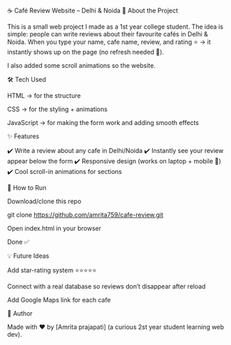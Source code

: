 ☕ Café Review Website – Delhi & Noida
📌 About the Project

This is a small web project I made as a 1st year college student.
The idea is simple: people can write reviews about their favourite cafés in Delhi & Noida.
When you type your name, cafe name, review, and rating ⭐ → it instantly shows up on the page (no refresh needed 🚀).

I also added some scroll animations so the website.

🛠️ Tech Used

HTML → for the structure

CSS → for the styling + animations

JavaScript → for making the form work and adding smooth effects

✨ Features

✔️ Write a review about any cafe in Delhi/Noida
✔️ Instantly see your review appear below the form
✔️ Responsive design (works on laptop + mobile 📱)
✔️ Cool scroll-in animations for sections


🚀 How to Run

Download/clone this repo

git clone https://github.com/amrita759/cafe-review.git


Open index.html in your browser

Done ✅

💡 Future Ideas

Add star-rating system ⭐⭐⭐⭐⭐

Connect with a real database so reviews don’t disappear after reload

Add Google Maps link for each cafe

🙋 Author

Made with ❤️ by [Amrita prajapati] (a curious 2st year student learning web dev).
